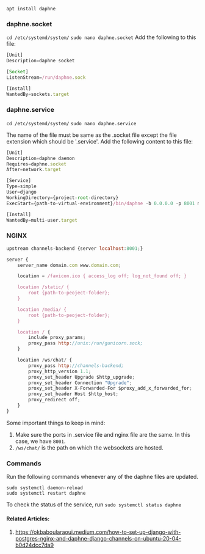 `apt install daphne`

### daphne.socket
```cd /etc/systemd/system/```
```sudo nano daphne.socket```
Add the following to this file:

```js
[Unit]
Description=daphne socket

[Socket]
ListenStream=/run/daphne.sock

[Install]
WantedBy=sockets.target
```

### daphne.service
```cd /etc/systemd/system/```
```sudo nano daphne.service```

The name of the file must be same as the .socket file except the file extension which should be '.service'.
Add the following content to this file:

```js
[Unit]
Description=daphne daemon
Requires=daphne.socket
After=network.target

[Service]
Type=simple
User=django
WorkingDirectory={project-root-directory}
ExecStart={path-to-virtual-environment}/bin/daphne -b 0.0.0.0 -p 8001 myproject.asgi:application

[Install]
WantedBy=multi-user.target
```

### NGINX

```js
upstream channels-backend {server localhost:8001;}

server {
    server_name domain.com www.domain.com;

    location = /favicon.ico { access_log off; log_not_found off; }

    location /static/ {
        root {path-to-peoject-folder};
    }

    location /media/ {
        root {path-to-peoject-folder};
    }

    location / {
        include proxy_params;
        proxy_pass http://unix:/run/gunicorn.sock;
    }

    location /ws/chat/ {
        proxy_pass http://channels-backend;
        proxy_http_version 1.1;
        proxy_set_header Upgrade $http_upgrade;
        proxy_set_header Connection "Upgrade";
        proxy_set_header X-Forwarded-For $proxy_add_x_forwarded_for;
        proxy_set_header Host $http_host;
        proxy_redirect off;
    }
}
```

Some important things to keep in mind:
1. Make sure the ports in .service file and nginx file are the same. In this case, we have `8001`.
2. `/ws/chat/` is the path on which the websockets are hosted.

### Commands
Run the following commands whenever any of the daphne files are updated.
```
sudo systemctl daemon-reload
sudo systemctl restart daphne
```

To check the status of the service, run `sudo systemctl status daphne`

#### Related Articles:
1. https://okbaboularaoui.medium.com/how-to-set-up-django-with-postgres-nginx-and-daphne-django-channels-on-ubuntu-20-04-b0d24dcc7da9
